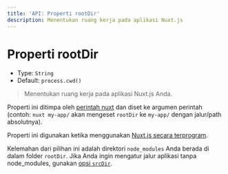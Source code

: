 ```yaml
---
title: 'API: Properti rootDir'
description: Menentukan ruang kerja pada aplikasi Nuxt.js
---
```


# Properti rootDir

- Type: `String`
- Default: `process.cwd()`

> Menentukan ruang kerja pada aplikasi Nuxt.js Anda.

Properti ini ditimpa oleh [perintah nuxt](/guide/commands) dan diset ke argumen perintah (contoh: `nuxt my-app/` akan mengeset `rootDir` ke `my-app/` dengan jalur/path absolutnya).

Properti ini digunakan ketika menggunakan [Nuxt.js secara terprogram](/api/nuxt).

<p class="Alert Alert--blue">

Kelemahan dari pilihan ini adalah direktori `node_modules` Anda berada di dalam folder `rootDir`. Jika Anda ingin mengatur jalur aplikasi tanpa node_modules, gunakan [opsi `srcDir`](/api/configuration-srcdir).

</p>
